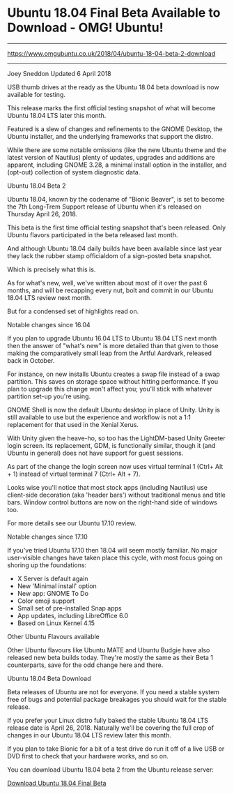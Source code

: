 # Ubuntu 18.04 Final Beta Available to Download - OMG! Ubuntu!

***

https://www.omgubuntu.co.uk/2018/04/ubuntu-18-04-beta-2-download

***

Joey Sneddon Updated 6 April 2018


USB thumb drives at the ready as the Ubuntu 18.04 beta download is now available for testing.

This release marks the first official testing snapshot of what will become Ubuntu 18.04 LTS later this month.

Featured is a slew of changes and refinements to the GNOME Desktop, the Ubuntu installer, and the underlying frameworks that support the distro.

While there are some notable omissions (like the new Ubuntu theme and the latest version of Nautilus) plenty of updates, upgrades and additions are apparent, including GNOME 3.28, a minimal install option in the installer, and (opt-out) collection of system diagnostic data.

Ubuntu 18.04 Beta 2

Ubuntu 18.04, known by the codename of "Bionic Beaver", is set to become the 7th Long-Trem Support release of Ubuntu when it's released on Thursday April 26, 2018.

This beta is the first time official testing snapshot that's been released. Only Ubuntu flavors participated in the beta released last month.

And although Ubuntu 18.04 daily builds have been available since last year they lack the rubber stamp officialdom of a sign-posted beta snapshot.

Which is precisely what this is.

As for what's new, well, we've written about most of it over the past 6 months, and will be recapping every nut, bolt and commit in our Ubuntu 18.04 LTS review next month.

But for a condensed set of highlights read on.

Notable changes since 16.04

If you plan to upgrade Ubuntu 16.04 LTS to Ubuntu 18.04 LTS next month then the answer of "what's new" is more detailed than that given to those making the comparatively small leap from the Artful Aardvark, released back in October.

For instance, on new installs Ubuntu creates a swap file instead of a swap partition. This saves on storage space without hitting performance. If you plan to upgrade this change won't affect you; you'll stick with whatever partition set-up you're using.

GNOME Shell is now the default Ubuntu desktop in place of Unity. Unity is still available to use but the experience and workflow is not a 1:1 replacement for that used in the Xenial Xerus.

With Unity given the heave-ho, so too has the LightDM-based Unity Greeter login screen. Its replacement, GDM, is functionally similar, though it (and Ubuntu in general) does not have support for guest sessions.

As part of the change the login screen now uses virtual terminal 1 (Ctrl+ Alt + 1) instead of virtual terminal 7 (Ctrl+ Alt + 7).

Looks wise you'll notice that most stock apps (including Nautilus) use client-side decoration (aka 'header bars') without traditional menus and title bars. Window control buttons are now on the right-hand side of windows too.

For more details see our Ubuntu 17.10 review.

Notable changes since 17.10

If you've tried Ubuntu 17.10 then 18.04 will seem mostly familiar. No major user-visible changes have taken place this cycle, with most focus going on shoring up the foundations:

* X Server is default again
* New 'Minimal install' option
* New app: GNOME To Do
* Color emoji support
* Small set of pre-installed Snap apps
* App updates, including LibreOffice 6.0
* Based on Linux Kernel 4.15

Other Ubuntu Flavours available

Other Ubuntu flavours like Ubuntu MATE and Ubuntu Budgie have also released new beta builds today. They're mostly the same as their Beta 1 counterparts, save for the odd change here and there.

Ubuntu 18.04 Beta Download

Beta releases of Ubuntu are not for everyone. If you need a stable system free of bugs and potential package breakages you should wait for the stable release.

If you prefer your Linux distro fully baked the stable Ubuntu 18.04 LTS release date is April 26, 2018. Naturally we'll be covering the full crop of changes in our Ubuntu 18.04 LTS review later this month. 

If you plan to take Bionic for a bit of a test drive do run it off of a live USB or DVD first to check that your hardware works, and so on.

You can download Ubuntu 18.04 beta 2 from the Ubuntu release server:

[Download Ubuntu 18.04 Final Beta](http://releases.ubuntu.com/18.04/)


